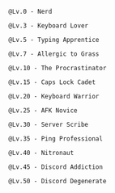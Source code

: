 `@Lv.0 - Nerd`

`@Lv.3 - Keyboard Lover`

`@Lv.5 - Typing Apprentice`

`@Lv.7 - Allergic to Grass`

`@Lv.10 - The Procrastinator`

`@Lv.15 - Caps Lock Cadet`

`@Lv.20 - Keyboard Warrior`
 
`@Lv.25 - AFK Novice`
 
`@Lv.30 - Server Scribe`
 
`@Lv.35 - Ping Professional`

`@Lv.40 - Nitronaut`

`@Lv.45 - Discord Addiction`

`@Lv.50 - Discord Degenerate`
